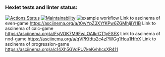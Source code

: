 ### Hexlet tests and linter status:
[![Actions Status](https://github.com/KristinaBalashova/frontend-project-lvl1/workflows/hexlet-check/badge.svg)](https://github.com/KristinaBalashova/frontend-project-lvl1/actions)
[![Maintainability](https://api.codeclimate.com/v1/badges/a99a88d28ad37a79dbf6/maintainability)](https://codeclimate.com/github/codeclimate/codeclimate/maintainability)
![example workflow](https://github.com/KristinaBalashova/frontend-project-lvl1/actions/workflows/makelint.yml/badge.svg)
Link to ascinema of even-game https://asciinema.org/a/t0wYpZ3XYfKPw6ZGMhIjIYl1B
Link to ascinema of calc-game https://asciinema.org/a/FsjVOK7M9FwLOAIkrCT1yESEX
Link to ascinema of nod-game  https://asciinema.org/a/qVPKfdts2c4zPWGg1Hou1HfoX
Link to ascinema of progression-game https://asciinema.org/a/c14Xh5GVdPU7keKvhhcsXR411

